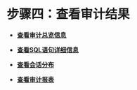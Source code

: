 # 步骤四：查看审计结果<a name="ZH-CN_TOPIC_0173965442"></a>

-   **[查看审计总览信息](查看审计总览信息.md)**  

-   **[查看SQL语句详细信息](查看SQL语句详细信息.md)**  

-   **[查看会话分布](查看会话分布.md)**  

-   **[查看审计报表](查看审计报表.md)**  



